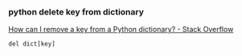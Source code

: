 ### python delete key from dictionary


[How can I remove a key from a Python dictionary? - Stack Overflow](https://stackoverflow.com/questions/11277432/how-can-i-remove-a-key-from-a-python-dictionary "How can I remove a key from a Python dictionary? - Stack Overflow")


 

```
del dict[key]

```

